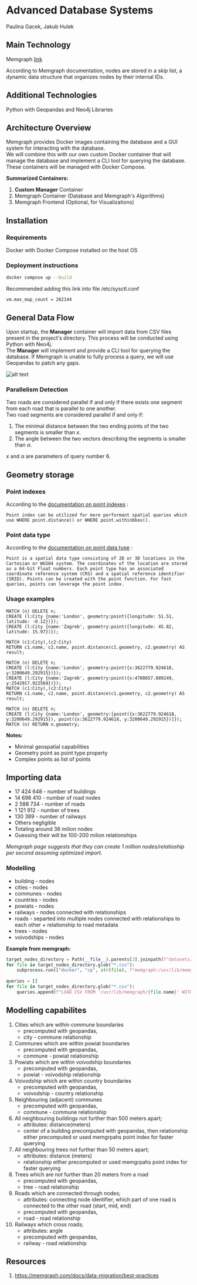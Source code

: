 # Advanced Database Systems
Paulina Gacek, Jakub Hulek

## Main Technology
Memgraph [link](https://memgraph.com/)

According to Memgraph documentation, nodes are stored in a skip list, a dynamic data structure that organizes nodes by their internal IDs.

## Additional Technologies
Python with Geopandas and Neo4j Libraries

## Architecture Overview

Memgraph provides Docker images containing the database and a GUI system for interacting with the database.   
We will combine this with our own custom Docker container that will manage the database and implement a CLI tool for querying the database.  
These containers will be managed with Docker Compose.  

**Summarized Containers:**  
1. **Custom Manager** Container
2. Memgraph Container (Database and Memgraph's Algorithms)  
3. Memgraph Frontend (Optional, for Visualizations)  

## Installation 

### Requirements
Docker with Docker Compose installed on the host OS

### Deployment instructions

```bash
docker compose up --build
```

Recommended adding this link into file /etc/sysctl.conf
```
vm.max_map_count = 262144  
```

## General Data Flow
Upon startup, the **Manager** container will import data from CSV files present in the project's directory. This process will be conducted using Python with Neo4j.  
The **Manager** will implement and provide a CLI tool for querying the database. If Memgraph is unable to fully process a query, we will use Geopandas to patch any gaps.  

![alt text](image.png)
 
### Parallelism Detection
Two roads are considered parallel if and only if there exists one segment from each road that is parallel to one another.  
Two road segments are considered parallel if and only if:  
1. The minimal distance between the two ending points of the two segments is smaller than $x$.  
2. The angle between the two vectors describing the segments is smaller than $\alpha$.  

$x$ and $\alpha$ are parameters of query number 6.  



## Geometry storage
### Point indexes
According to the [documentation on point indexes](https://memgraph.com/docs/fundamentals/indexes#point-index) :
```
Point index can be utilized for more performant spatial queries which use WHERE point.distance() or WHERE point.withinbbox().
```
### Point data type
According to the [documentation on point data type](https://memgraph.com/docs/fundamentals/data-types#:~:text=client%2Dside%20results.-,Point,-Point%20is%20a) :
```
Point is a spatial data type consisting of 2D or 3D locations in the Cartesian or WGS84 system. The coordinates of the location are stored as a 64-bit Float numbers. Each point type has an associated coordinate reference system (CRS) and a spatial reference identifier (SRID). Points can be created with the point function. For fast queries, points can leverage the point index.
```

### Usage examples
```cypher
MATCH (n) DELETE n;
CREATE (l:City {name:'London', geometry:point({longitude: 51.51, latitude: -0.12})});
CREATE (l:City {name:'Zagreb', geometry:point({longitude: 45.82, latitude: 15.97})});  
  
MATCH (c1:City),(c2:City)
RETURN c1.name, c2.name, point.distance(c1.geometry, c2.geometry) AS result;

MATCH (n) DELETE n;
CREATE (l:City {name:'London', geometry:point({x:3622779.924618, y:3200649.292915})});
CREATE (l:City {name:'Zagreb', geometry:point({x:4788657.089249, y:2542917.922569})});
MATCH (c1:City),(c2:City)
RETURN c1.name, c2.name, point.distance(c1.geometry, c2.geometry) AS result;

MATCH (n) DELETE n;
CREATE (l:City {name:'London', geometry:[point({x:3622779.924618, y:3200649.292915}), point({x:3622779.924618, y:3200649.292915})]});
MATCH (n) RETURN n.geometry;
```
**Notes:**
- Minimal geospatial capabilities  
- Geometry point as point type property  
- Complex points as list of points  

## Importing data
- 17 424 648 - number of buildings  
- 14 698 410 - number of road nodes  
- 2 588 734 - number of roads  
- 1 121 912 - number of trees  
- 130 389 - number of railways   
- Others negligible  
- Totaling around 36 milion nodes  
- Guessing their will be 100-200 milion relationships
  
*Memgraph page suggests that they can create 1 million nodes/relatioship per second assuming optimized import.*  
### Modelling 
- building - nodes  
- cities - nodes  
- communes - nodes  
- countries - nodes  
- powiats - nodes  
- railways - nodes connected with relationships  
- roads - separted into multiple nodes connected with relationships to each other + relationship to road metadata  
- trees - nodes  
- voivodships - nodes    
 
**Example from memgraph:**
```python
target_nodes_directory = Path(__file__).parents[3].joinpath(f"datasets/graph500/{size}/csv_node_chunks")
for file in target_nodes_directory.glob("*.csv"):
    subprocess.run(["docker", "cp", str(file), f"memgraph:/usr/lib/memgraph/{file.name}"], check=True)
 
queries = []
for file in target_nodes_directory.glob("*.csv"):
    queries.append(f"LOAD CSV FROM '/usr/lib/memgraph/{file.name}' WITH HEADER AS row CREATE (n:Node {{id: row.id}})")
```

## Modelling capabilites
1. Cities which are within commune boundaries 
   - precomputed with geopandas, 
   - city - commune relationship
2. Communes which are within powiat boundaries 
   - precomputed with geopandas, 
   - commune - powiat relationship
3. Powiats which are within voivodship boundaries 
   - precomputed with geopandas, 
   - powiat - voivodship relationship
4. Voivodship which are within country boundaries 
   - precomputed with geopandas, 
   - voivodship - country relationship
5. Neighbouring (adjacent) communes 
   - precomputed with geopandas, 
   - commune - commune relationship
6. All neighbouring buildings not further than 500 meters apart; 
   - attributes: distance(meters) 
   - center of a building precomputed with geopandas, then relationship either precomputed or used memgrpahs point index for faster querying
7. All neighbouring trees not further than 50 meters apart; 
   - attributes: distance (meters) 
   - relationship either precomputed or used memgrpahs point index for faster querying
8. Trees which are not further than 20 meters from a road 
   - precomputed with geopandas, 
   - tree - road relationship 
9.  Roads which are connected through nodes; 
    - attributes: connecting node identifier, which part of one road is connected to the other road (start, mid, end)
    - precomputed with geopandas, 
    - road - road relationship
10. Railways which cross roads; 
    - attributes: angle 
    - precomputed with geopandas, 
    - railway - road relationship


## Resources
1. https://memgraph.com/docs/data-migration/best-practices  
